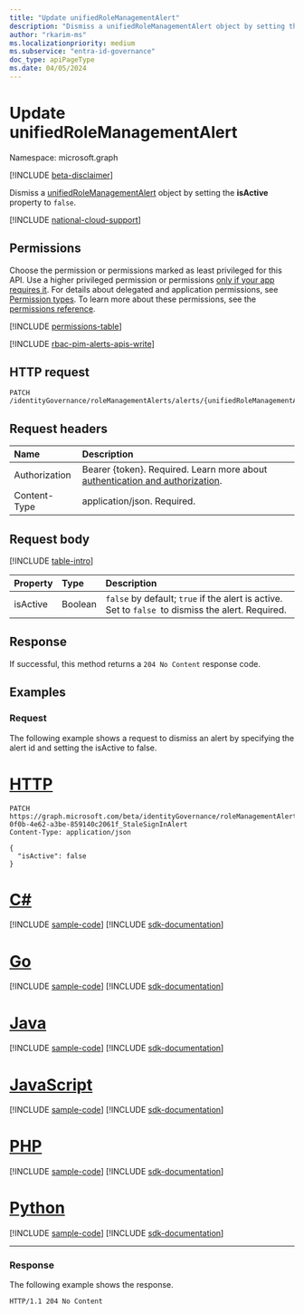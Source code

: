 ```yaml
---
title: "Update unifiedRoleManagementAlert"
description: "Dismiss a unifiedRoleManagementAlert object by setting the isActive property to false."
author: "rkarim-ms"
ms.localizationpriority: medium
ms.subservice: "entra-id-governance"
doc_type: apiPageType
ms.date: 04/05/2024
---
```


# Update unifiedRoleManagementAlert
Namespace: microsoft.graph

[!INCLUDE [beta-disclaimer](../../includes/beta-disclaimer.md)]

Dismiss a [unifiedRoleManagementAlert](../resources/unifiedrolemanagementalert.md) object by setting the **isActive** property to `false`.

[!INCLUDE [national-cloud-support](../../includes/all-clouds.md)]

## Permissions
Choose the permission or permissions marked as least privileged for this API. Use a higher privileged permission or permissions [only if your app requires it](/graph/permissions-overview#best-practices-for-using-microsoft-graph-permissions). For details about delegated and application permissions, see [Permission types](/graph/permissions-overview#permission-types). To learn more about these permissions, see the [permissions reference](/graph/permissions-reference).

<!-- { "blockType": "permissions", "name": "unifiedrolemanagementalert_update" } -->
[!INCLUDE [permissions-table](../includes/permissions/unifiedrolemanagementalert-update-permissions.md)]

[!INCLUDE [rbac-pim-alerts-apis-write](../includes/rbac-for-apis/rbac-pim-alerts-apis-write.md)]

## HTTP request

<!-- {
  "blockType": "ignored"
}
-->
``` http
PATCH /identityGovernance/roleManagementAlerts/alerts/{unifiedRoleManagementAlertId}
```

## Request headers
|Name|Description|
|:---|:---|
|Authorization|Bearer {token}. Required. Learn more about [authentication and authorization](/graph/auth/auth-concepts).|
|Content-Type|application/json. Required.|

## Request body
[!INCLUDE [table-intro](../../includes/update-property-table-intro.md)]

|Property|Type|Description|
|:---|:---|:---|
|isActive|Boolean|`false` by default; `true` if the alert is active. Set to `false `to dismiss the alert. Required.|

## Response

If successful, this method returns a `204 No Content` response code.

## Examples

### Request
The following example shows a request to dismiss an alert by specifying the alert id and setting the isActive to false.
# [HTTP](#tab/http)
<!-- {
  "blockType": "request",
  "name": "update_unifiedrolemanagementalert"
}
-->
``` http
PATCH https://graph.microsoft.com/beta/identityGovernance/roleManagementAlerts/alerts/DirectoryRole_67b47f38-0f0b-4e62-a3be-859140c2061f_StaleSignInAlert
Content-Type: application/json

{
  "isActive": false
}
```

# [C#](#tab/csharp)
[!INCLUDE [sample-code](../includes/snippets/csharp/update-unifiedrolemanagementalert-csharp-snippets.md)]
[!INCLUDE [sdk-documentation](../includes/snippets/snippets-sdk-documentation-link.md)]

# [Go](#tab/go)
[!INCLUDE [sample-code](../includes/snippets/go/update-unifiedrolemanagementalert-go-snippets.md)]
[!INCLUDE [sdk-documentation](../includes/snippets/snippets-sdk-documentation-link.md)]

# [Java](#tab/java)
[!INCLUDE [sample-code](../includes/snippets/java/update-unifiedrolemanagementalert-java-snippets.md)]
[!INCLUDE [sdk-documentation](../includes/snippets/snippets-sdk-documentation-link.md)]

# [JavaScript](#tab/javascript)
[!INCLUDE [sample-code](../includes/snippets/javascript/update-unifiedrolemanagementalert-javascript-snippets.md)]
[!INCLUDE [sdk-documentation](../includes/snippets/snippets-sdk-documentation-link.md)]

# [PHP](#tab/php)
[!INCLUDE [sample-code](../includes/snippets/php/update-unifiedrolemanagementalert-php-snippets.md)]
[!INCLUDE [sdk-documentation](../includes/snippets/snippets-sdk-documentation-link.md)]

# [Python](#tab/python)
[!INCLUDE [sample-code](../includes/snippets/python/update-unifiedrolemanagementalert-python-snippets.md)]
[!INCLUDE [sdk-documentation](../includes/snippets/snippets-sdk-documentation-link.md)]

---

### Response
The following example shows the response.
<!-- {
  "blockType": "response",
  "truncated": true
}
-->
``` http
HTTP/1.1 204 No Content
```

